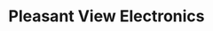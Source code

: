 ---
title: "Pleasant View Electronics"
url: /golden/pleasant-view-electronics/
shop: electronics
---